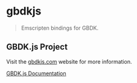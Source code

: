 # gbdkjs

> Emscripten bindings for GBDK.

## GBDK.js Project

Visit the [gbdkjs.com](https://www.gbdkjs.com) website for more information.

[GBDK.js Documentation](https://www.gbdkjs.com/docs/)

